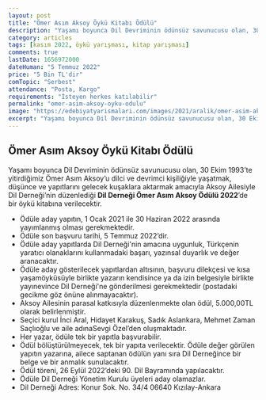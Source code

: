 ```yaml
---
layout: post
title: "Ömer Asım Aksoy Öykü Kitabı Ödülü"
description: "Yaşamı boyunca Dil Devriminin ödünsüz savunucusu olan, 30 Ekim 1993’te yitirdiğimiz Ömer Asım Aksoy’u dilci ve devrimci kişiliğiyle yaşatmak, düşünce ve yapıtlarını gelecek kuşaklara aktarmak amacıyla Aksoy Ailesiyle Dil Derneği’nin düzenlediği Dil Derneği Ömer Asım Aksoy Ödülü 2022’de bir öykü kitabına verilecektir."
category: articles
tags: [kasım 2022, öykü yarışması, kitap yarışması]
comments: true
lastDate: 1656972000
dateHuman: "5 Temmuz 2022"
price: "5 Bin TL'dir"
comTopic: "Serbest"
attendance: "Posta, Kargo"
requirements: "İsteyen herkes katılabilir"
permalink: "omer-asim-aksoy-oyku-odulu"
image: "https://edebiyatyarismalari.com/images/2021/aralik/omer-asim-aksoy-odulu.jpg"
excerpt: "Yaşamı boyunca Dil Devriminin ödünsüz savunucusu olan, 30 Ekim 1993’te yitirdiğimiz Ömer Asım Aksoy’u dilci ve devrimci kişiliğiyle yaşatmak, düşünce ve yapıtlarını gelecek kuşaklara aktarmak amacıyla Aksoy Ailesiyle Dil Derneği’nin düzenlediği <strong>Dil Derneği Ömer Asım Aksoy Ödülü 2022</strong>’de bir öykü kitabına verilecektir."
---
```


## Ömer Asım Aksoy Öykü Kitabı Ödülü
Yaşamı boyunca Dil Devriminin ödünsüz savunucusu olan, 30 Ekim 1993’te yitirdiğimiz Ömer Asım Aksoy’u dilci ve devrimci kişiliğiyle yaşatmak, düşünce ve yapıtlarını gelecek kuşaklara aktarmak amacıyla Aksoy Ailesiyle Dil Derneği’nin düzenlediği **Dil Derneği Ömer Asım Aksoy Ödülü 2022**’de bir öykü kitabına verilecektir.  

- Ödüle aday yapıtın, 1 Ocak 2021 ile 30 Haziran 2022 arasında yayımlanmış olması gerekmektedir.
- Ödüle son başvuru tarihi, 5 Temmuz 2022’dir.
- Ödüle aday yapıtlarda Dil Derneği'nin amacına uygunluk, Türkçenin yaratıcı olanaklarını kullanmadaki başarı, yazınsal duyarlık ve değer aranacaktır.
- Ödüle aday gösterilecek yapıtlardan altısının, başvuru dilekçesi ve kısa yaşamöyküsüyle birlikte yazarın kendisince ya da izin belgesiyle birlikte yayınevince Dil Derneği'ne gönderilmesi gerekmektedir (postadaki gecikme göz önüne alınmayacaktır).
- Aksoy Ailesinin parasal katkısıyla düzenlenmekte olan ödül, 5.000,00TL olarak belirlenmiştir.
- Seçici kurul İnci Aral, Hidayet Karakuş, Sadık Aslankara, Mehmet Zaman Saçlıoğlu ve aile adınaSevgi Özel’den oluşmaktadır.
- Her yazar, ödüle tek bir yapıtla başvurabilir.
- Ödül bölüştürülmeyecek, tek bir yapıta verilecektir. Ödüle değer görülen yapıtın yazarına, ailece saptanan ödülün yanı sıra Dil Derneğince bir belge ve bir anmalık sunulacaktır.
- Ödül töreni, 26 Eylül 2022’deki 90. Dil Bayramında yapılacaktır.
- Ödüle Dil Derneği Yönetim Kurulu üyeleri aday olamazlar.
- Dil Derneği Adres: Konur Sok. No. 34/4 06640 Kızılay-Ankara